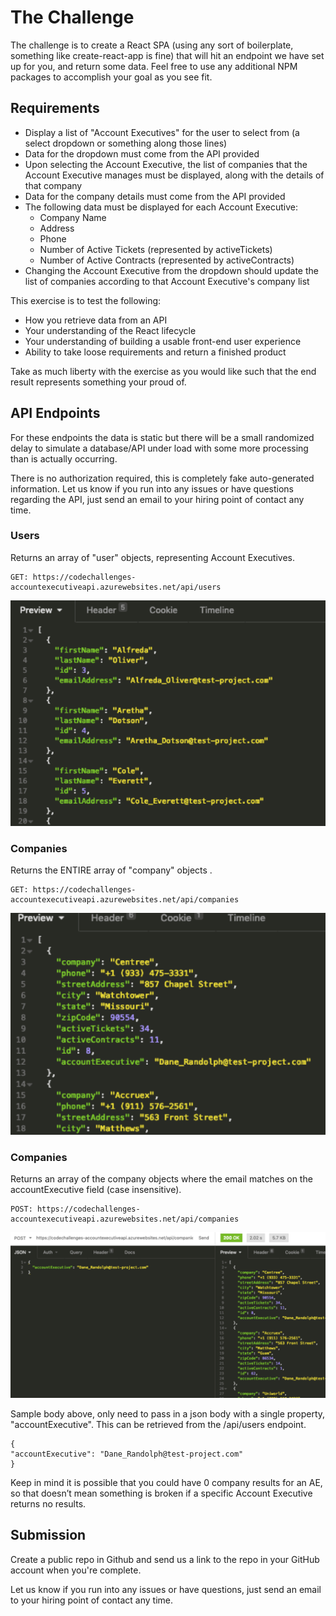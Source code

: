 # The Challenge

The challenge is to create a React SPA (using any sort of boilerplate, something like create-react-app is fine) that will hit an endpoint we have set up for you, and return some data. Feel free to use any additional NPM packages to accomplish your goal as you see fit.

## Requirements

- Display a list of "Account Executives" for the user to select from (a select dropdown or something along those lines)
- Data for the dropdown must come from the API provided
- Upon selecting the Account Executive, the list of companies that the Account Executive manages must  be displayed, along with the details of that company
- Data for the company details must come from the API provided
- The following data must be displayed for each Account Executive:
   - Company Name
   - Address
   - Phone
   - Number of Active Tickets (represented by activeTickets)
   - Number of Active Contracts (represented by activeContracts)
- Changing the Account Executive from the dropdown should update the list of companies according to that Account Executive's company list

This exercise is to test the following:
- How you retrieve data from an API
- Your understanding of the React lifecycle
- Your understanding of building a usable front-end user experience
- Ability to take loose requirements and return a finished product

Take as much liberty with the exercise as you would like such that the end result represents something your proud of.

## API Endpoints

For these endpoints the data is static but there will be a small randomized delay to simulate a database/API under load with some more processing than is actually occurring.

There is no authorization required, this is completely fake auto-generated information. Let us know if you run into any issues or have questions regarding the API, just send an email to your hiring point of contact any time.

### Users
Returns an array of "user" objects, representing Account Executives.

```
GET: https://codechallenges-accountexecutiveapi.azurewebsites.net/api/users 
```


![image.png](users.png)

### Companies
Returns the ENTIRE array of "company" objects .

```
GET: https://codechallenges-accountexecutiveapi.azurewebsites.net/api/companies 
```

![image.png](companies.png)

### Companies
Returns an array of the company objects where the email matches on the accountExecutive field (case insensitive).

```
POST: https://codechallenges-accountexecutiveapi.azurewebsites.net/api/companies 
```

![image.png](companies-post.png)

Sample body above, only need to pass in a json body with a single property, "accountExecutive". This can be retrieved from the /api/users endpoint.

```
{
"accountExecutive": "Dane_Randolph@test-project.com"
}
```

Keep in mind it is possible that you could have 0 company results for an AE, so that doesn’t mean something is broken if a specific Account Executive returns no results.

## Submission

Create a public repo in Github and send us a link to the repo in your GitHub account when you're complete. 

Let us know if you run into any issues or have questions, just send an email to your hiring point of contact any time.